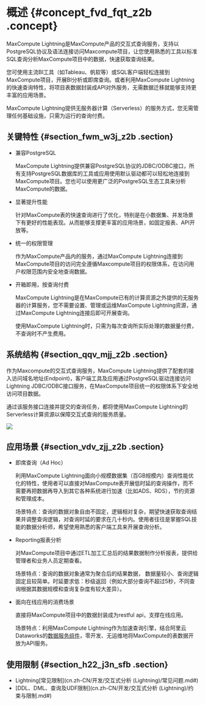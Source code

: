 # 概述 {#concept_fvd_fqt_z2b .concept}

MaxCompute Lightning是MaxCompute产品的交互式查询服务，支持以PostgreSQL协议及语法连接访问Maxcompute项目，让您使用熟悉的工具以标准SQL查询分析MaxCompute项目中的数据，快速获取查询结果。

您可使用主流BI工具（如Tableau、帆软等）或SQL客户端轻松连接到MaxCompute项目，开展BI分析或即席查询。或者利用MaxCompute Lightning的快速查询特性，将项目表数据封装成API对外服务，无需数据迁移就能够支持更丰富的应用场景。

MaxCompute Lightning提供无服务器计算（Serverless）的服务方式，您无需管理任何基础设施，只需为运行的查询付费。

## 关键特性 {#section_fwm_w3j_z2b .section}

-   兼容PostgreSQL

    MaxCompute Lightning提供兼容PostgreSQL协议的JDBC/ODBC接口，所有支持PostgreSQL数据库的工具或应用使用默认驱动都可以轻松地连接到MaxCompute项目。您也可以使用更广泛的PostgreSQL生态工具来分析MaxCompute的数据。

-   显著提升性能

    针对MaxCompute表的快速查询进行了优化，特别是在小数据集、并发场景下有更好的性能表现。从而能够支撑更丰富的应用场景，如固定报表、API开放等。

-   统一的权限管理

    作为MaxCompute产品内的服务，通过MaxCompute Lightning连接到MaxCompute项目的访问完全遵循Maxcompute项目的权限体系，在访问用户权限范围内安全地查询数据。

-   开箱即用，按查询付费

    MaxCompute Lightning是在MaxCompute已有的计算资源之外提供的无服务器的计算服务，您不需要设置、管理或运维MaxCompute Lightning资源，通过MaxCompute Lightning连接后即可开展查询。

    使用MaxCompute Lightning时，只需为每次查询所实际处理的数据量付费，不查询时不产生费用。


## 系统结构 {#section_qqv_mjj_z2b .section}

作为Maxcompute的交互式查询服务，MaxCompute Lightning提供了配套的接入访问域名地址\(Endpoint\)，客户端工具及应用通过PostgreSQL驱动连接访问Lightning JDBC/ODBC接口服务，在MaxCompute项目统一的权限体系下安全地访问项目数据。

通过该服务接口连接并提交的查询任务，都将使用MaxCompute Lightning的Serverless计算资源以保障交互式查询的服务质量。

![](http://static-aliyun-doc.oss-cn-hangzhou.aliyuncs.com/assets/img/20113/155973117711152_zh-CN.jpg)

## 应用场景 {#section_vdv_zjj_z2b .section}

-   即席查询（Ad Hoc）

    利用MaxCompute Lightning面向小规模数据集（百GB规模内）查询性能优化的特性，使用者可以直接对MaxCompute表开展低时延的查询操作，而不需要再把数据再导入到其它各种系统进行加速（比如ADS、RDS），节约资源和管理成本。

    场景特点：查询的数据对象自由不固定，逻辑相对复杂，期望快速获取查询结果并调整查询逻辑，对查询时延的要求在几十秒内。使用者往往是掌握SQL技能的数据分析师，希望使用熟悉的客户端工具来开展查询分析。

-   Reporting报表分析

    对MaxCompute项目中通过ETL加工汇总后的结果数据制作分析报表，提供给管理者和业务人员定期查看。

    场景特点：查询的数据对象通常为聚合后的结果数据， 数据量较小、查询逻辑固定且较简单。时延要求低：秒级返回（例如大部分查询不超过5秒，不同查询根据其数据规模和查询复杂度有较大差异）。

-   面向在线应用的消费场景

    直接将MaxCompute项目中的数据封装成为restful api，支撑在线应用。

    场景特点：利用MaxCompute Lightning作为加速查询引擎，结合阿里云Dataworks的[数据服务组件](cn.zh-CN/使用指南/数据服务/数据服务概览.md#)，零开发、无运维地将MaxCompute的表数据开放为API服务。


## 使用限制 {#section_h22_j3n_sfb .section}

-   Lightning[常见限制](cn.zh-CN/开发/交互式分析 (Lightning)/常见问题.md#)
-   [DDL、DML、查询及UDF限制](cn.zh-CN/开发/交互式分析 (Lightning)/约束与限制.md#)

